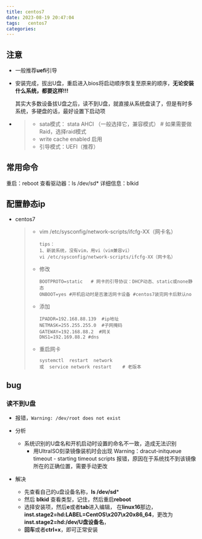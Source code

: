```yaml
---
title: centos7
date: 2023-08-19 20:47:04
tags:	centos7
categories:	
---
```

## 注意

* 一般推荐**uefi**引导

* 安装完成，拔出U盘，重启进入bios将启动顺序恢复至原来的顺序，**无论安装什么系统，都要这样!!!**

  其实大多数设备拔U盘之后，读不到U盘，就直接从系统盘读了，但是有时多系统，多硬盘的话，最好设置下启动项

* > * sata模式： stata AHCI （一般选择它，兼容模式）    # 如果需要做Raid，选择raid模式
  > *  write cache enabled 启用
  > * 引导模式：UEFI（推荐）



## 常用命令

重启：reboot
查看驱动器：ls /dev/sd*
详细信息：blkid

## 配置静态ip

  * centos7
  
      > * vim /etc/sysconfig/network-scripts/ifcfg-XX（网卡名）
      >
      >   ```
      >   tips：
      >   1、新装系统，没有vim，用vi（vim兼容vi）
      >   vi /etc/sysconfig/network-scripts/ifcfg-XX（网卡名）
      >   ```
      >
      > * 修改
      >   ```
      >   BOOTPROTO=static   # 网卡的引导协议：DHCP动态、static或none静态
      >   ONBOOT=yes #开机启动时是否激活网卡设备 #centos7装完网卡后默认no
      >   ```
      >
      > * 添加
      >   ```
      >   IPADDR=192.168.88.139  #ip地址
      >   NETMASK=255.255.255.0  #子网掩码
      >   GATEWAY=192.168.88.2	#网关
      >   DNS1=192.169.88.2	#dns
      >   ```
      >
      > * 重启网卡
      >
      >   ```
      >   systemctl  restart  network  
      >   或  service network restart    # 老版本
      >   ```
      >
      >   

## bug

### 读不到U盘

* 报错，`Warning: /dev/root does not exist`

* 分析
  * 系统识别的U盘名和开机启动时设置的命名不一致，造成无法识别
    * 用UltraISO刻录镜像装机时会出现 Warning：dracut-initqueue timeout - starting timeout scripts 报错，原因在于系统找不到该镜像所在的正确位置，需要手动更改

* 解决
  * 先查看自己的u盘设备名称，**ls /dev/sd***
  * 然后  **blkid** 查看类型，记住，然后重启**reboot**
  * 选择安装项，然后**e**或者**tab**进入编辑，
    在**linux16**那边，**inst.stage2=hd:LABEL=CentOS\x207\x20x86_64**，更改为**inst.stage2=hd:/dev/U盘设备名**，
  * **回车**或者**ctrl+x**，即可正常安装
